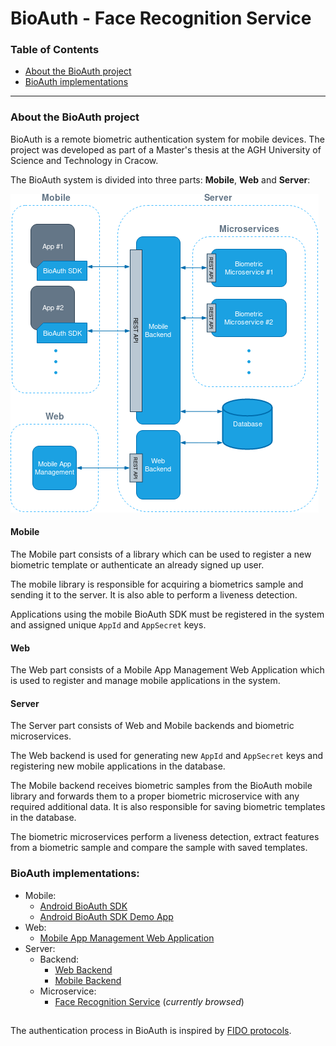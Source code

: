 # BioAuth - Face Recognition Service

### Table of Contents

- [About the BioAuth project](#about-bioauth)
- [BioAuth implementations](#bioauth-implementations)

---

<a name="about-bioauth"/>

### About the BioAuth project

BioAuth is a remote biometric authentication system for mobile devices. The project was developed as part of a Master's thesis at the AGH University of Science and Technology in Cracow.

The BioAuth system is divided into three parts: **Mobile**, **Web** and **Server**:

![System architecture](https://github.com/jsamol/bioauth-service-face-recognition/blob/master/docs/img/system_architecture.png)

#### Mobile

The Mobile part consists of a library which can be used to register a new biometric template or authenticate an already signed up user. 

The mobile library is responsible for acquiring a biometrics sample and sending it to the server. It is also able to perform a liveness detection.

Applications using the mobile BioAuth SDK must be registered in the system and assigned unique `AppId` and `AppSecret` keys.

#### Web

The Web part consists of a Mobile App Management Web Application which is used to register and manage mobile applications in the system.

#### Server

The Server part consists of Web and Mobile backends and biometric microservices. 

The Web backend is used for generating new `AppId` and `AppSecret` keys and registering new mobile applications in the database.

The Mobile backend receives biometric samples from the BioAuth mobile library and forwards them to a proper biometric microservice with any required additional data. It is also responsible for saving biometric templates in the database.

The biometric microservices perform a liveness detection, extract features from a biometric sample and compare the sample with saved templates.

<a name="bioauth-implementations"/>

### BioAuth implementations:
- Mobile:
  - [Android BioAuth SDK](https://github.com/jsamol/bioauth-android-sdk)
  - [Android BioAuth SDK Demo App](https://github.com/jsamol/bioauth-android-demo)
- Web:
  - [Mobile App Management Web Application](https://github.com/jsamol/bioauth-client-app-management)
- Server:
  - Backend:
    - [Web Backend](https://github.com/jsamol/bioauth-backend-app-management)
    - [Mobile Backend](https://github.com/jsamol/bioauth-backend-mobile)
  - Microservice:
    - [Face Recognition Service](https://github.com/jsamol/bioauth-service-face-recognition) (*currently browsed*)
  
## 

The authentication process in BioAuth is inspired by [FIDO protocols](https://fidoalliance.org/).
